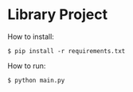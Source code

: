 # Library Project

How to install:
```commandline
$ pip install -r requirements.txt
```

How to run:
```commandline
$ python main.py
```